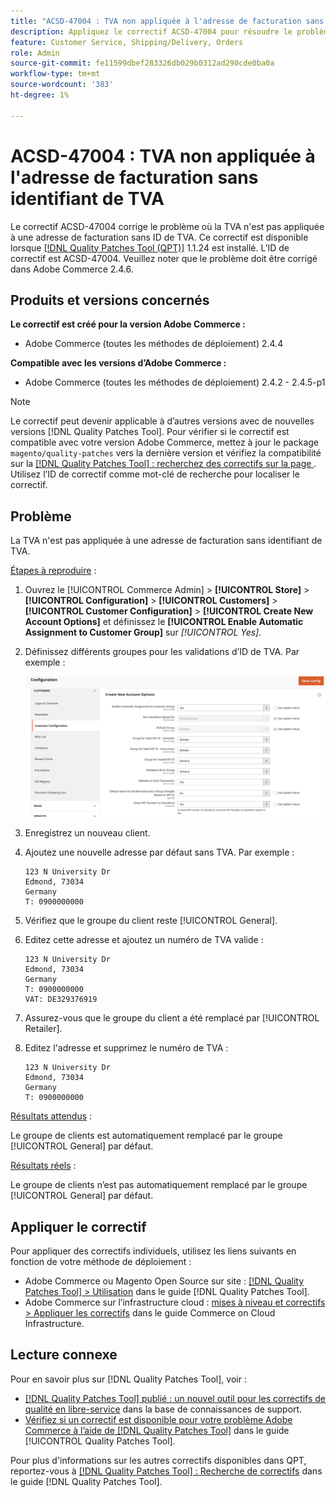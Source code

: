 ```yaml
---
title: "ACSD-47004 : TVA non appliquée à l'adresse de facturation sans identifiant de TVA"
description: Appliquez le correctif ACSD-47004 pour résoudre le problème Adobe Commerce où la TVA n’est pas appliquée à une adresse de facturation sans identifiant de TVA.
feature: Customer Service, Shipping/Delivery, Orders
role: Admin
source-git-commit: fe11599dbef283326db029b0312ad290cde0ba0a
workflow-type: tm+mt
source-wordcount: '383'
ht-degree: 1%

---
```


# ACSD-47004 : TVA non appliquée à l&#39;adresse de facturation sans identifiant de TVA

Le correctif ACSD-47004 corrige le problème où la TVA n&#39;est pas appliquée à une adresse de facturation sans ID de TVA. Ce correctif est disponible lorsque [[!DNL Quality Patches Tool (QPT)]](https://experienceleague.adobe.com/en/docs/commerce-knowledge-base/kb/announcements/commerce-announcements/magento-quality-patches-released-new-tool-to-self-serve-quality-patches) 1.1.24 est installé. L’ID de correctif est ACSD-47004. Veuillez noter que le problème doit être corrigé dans Adobe Commerce 2.4.6.

## Produits et versions concernés

**Le correctif est créé pour la version Adobe Commerce :**

* Adobe Commerce (toutes les méthodes de déploiement) 2.4.4

**Compatible avec les versions d’Adobe Commerce :**

* Adobe Commerce (toutes les méthodes de déploiement) 2.4.2 - 2.4.5-p1

>[!NOTE]
>
>Le correctif peut devenir applicable à d’autres versions avec de nouvelles versions [!DNL Quality Patches Tool]. Pour vérifier si le correctif est compatible avec votre version Adobe Commerce, mettez à jour le package `magento/quality-patches` vers la dernière version et vérifiez la compatibilité sur la [[!DNL Quality Patches Tool] : recherchez des correctifs sur la page ](https://experienceleague.adobe.com/tools/commerce-quality-patches/index.html). Utilisez l’ID de correctif comme mot-clé de recherche pour localiser le correctif.

## Problème

La TVA n&#39;est pas appliquée à une adresse de facturation sans identifiant de TVA.

<u>Étapes à reproduire</u> :

1. Ouvrez le [!UICONTROL Commerce Admin] > **[!UICONTROL Store]** > **[!UICONTROL Configuration]** > **[!UICONTROL Customers]** > **[!UICONTROL Customer Configuration]** > **[!UICONTROL Create New Account Options]** et définissez le **[!UICONTROL Enable Automatic Assignment to Customer Group]** sur *[!UICONTROL Yes]*.
1. Définissez différents groupes pour les validations d’ID de TVA. Par exemple :

   ![TVA-ID-validations](/help/assets/tools/vat-id-validations.png)

1. Enregistrez un nouveau client.
1. Ajoutez une nouvelle adresse par défaut sans TVA. Par exemple :

   ```
   123 N University Dr
   Edmond, 73034
   Germany
   T: 0900000000
   ```

1. Vérifiez que le groupe du client reste [!UICONTROL General].
1. Editez cette adresse et ajoutez un numéro de TVA valide :

   ```
   123 N University Dr
   Edmond, 73034
   Germany
   T: 0900000000
   VAT: DE329376919
   ```

1. Assurez-vous que le groupe du client a été remplacé par [!UICONTROL Retailer].
1. Editez l&#39;adresse et supprimez le numéro de TVA :

   ```
   123 N University Dr
   Edmond, 73034
   Germany
   T: 0900000000
   ```

<u>Résultats attendus</u> :

Le groupe de clients est automatiquement remplacé par le groupe [!UICONTROL General] par défaut.

<u>Résultats réels</u> :

Le groupe de clients n’est pas automatiquement remplacé par le groupe [!UICONTROL General] par défaut.

## Appliquer le correctif

Pour appliquer des correctifs individuels, utilisez les liens suivants en fonction de votre méthode de déploiement :

* Adobe Commerce ou Magento Open Source sur site : [[!DNL Quality Patches Tool] > Utilisation](/help/tools/quality-patches-tool/usage.md) dans le guide [!DNL Quality Patches Tool].
* Adobe Commerce sur l’infrastructure cloud : [mises à niveau et correctifs > Appliquer les correctifs](https://experienceleague.adobe.com/docs/commerce-cloud-service/user-guide/develop/upgrade/apply-patches.html) dans le guide Commerce on Cloud Infrastructure.

## Lecture connexe

Pour en savoir plus sur [!DNL Quality Patches Tool], voir :

* [[!DNL Quality Patches Tool] publié : un nouvel outil pour les correctifs de qualité en libre-service](https://experienceleague.adobe.com/en/docs/commerce-knowledge-base/kb/announcements/commerce-announcements/magento-quality-patches-released-new-tool-to-self-serve-quality-patches) dans la base de connaissances de support.
* [Vérifiez si un correctif est disponible pour votre problème Adobe Commerce à l’aide de  [!DNL Quality Patches Tool]](/help/tools/quality-patches-tool/patches-available-in-qpt/check-patch-for-magento-issue-with-magento-quality-patches.md) dans le guide [!UICONTROL Quality Patches Tool].


Pour plus d&#39;informations sur les autres correctifs disponibles dans QPT, reportez-vous à [[!DNL Quality Patches Tool] : Recherche de correctifs](https://experienceleague.adobe.com/tools/commerce-quality-patches/index.html) dans le guide [!DNL Quality Patches Tool].
